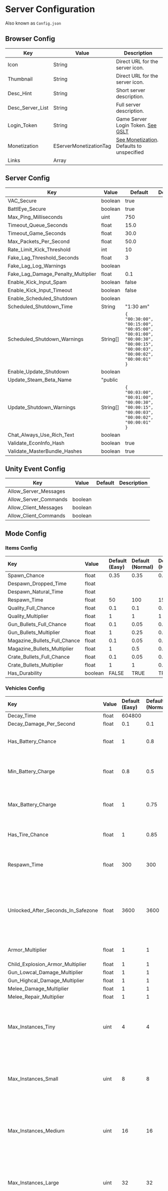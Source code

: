# Server Configuration

<!-- This work is licensed under the Creative Commons Attribution-ShareAlike 4.0 International License. To view a copy of this license, visit
http://creativecommons.org/licenses/by-sa/4.0/.  -->

Also known as `Config.json`

## Browser Config

| Key              | Value                  | Description                                                   |
| ---------------- | ---------------------- | ------------------------------------------------------------- |
| Icon             | String                 | Direct URL for the server icon.                               |
| Thumbnail        | String                 | Direct URL for the server icon.                               |
| Desc_Hint        | String                 | Short server description.                                     |
| Desc_Server_List | String                 | Full server description.                                      |
| Login_Token      | String                 | Game Server Login Token. [See GSLT](GameServerLoginTokens.md) |
| Monetization     | EServerMonetizationTag | [See Monetization](Monetization.md). Defaults to unspecified  |
| Links            | Array                  |                                                               |

## Server Config

| Key                                | Value    | Default                                                                                                          | Description |
| ---------------------------------- | -------- | ---------------------------------------------------------------------------------------------------------------- | ----------- |
| VAC_Secure                         | boolean  | true                                                                                                             |             |
| BattlEye_Secure                    | boolean  | true                                                                                                             |             |
| Max_Ping_Milliseconds              | uint     | 750                                                                                                              |             |
| Timeout_Queue_Seconds              | float    | 15.0                                                                                                             |             |
| Timeout_Game_Seconds               | float    | 30.0                                                                                                             |             |
| Max_Packets_Per_Second             | float    | 50.0                                                                                                             |             |
| Rate_Limit_Kick_Threshold          | int      | 10                                                                                                               |             |
| Fake_Lag_Threshold_Seconds         | float    | 3                                                                                                                |             |
| Fake_Lag_Log_Warnings              | boolean  |                                                                                                                  |             |
| Fake_Lag_Damage_Penalty_Multiplier | float    | 0.1                                                                                                              |             |
| Enable_Kick_Input_Spam             | boolean  | false                                                                                                            |             |
| Enable_Kick_Input_Timeout          | boolean  | false                                                                                                            |             |
| Enable_Scheduled_Shutdown          | boolean  |                                                                                                                  |             |
| Scheduled_Shutdown_Time            | String   | "1:30 am"                                                                                                        |             |
| Scheduled_Shutdown_Warnings        | String[] | `{ "00:30:00", "00:15:00", "00:05:00", "00:01:00", "00:00:30", "00:00:15", "00:00:03", "00:00:02", "00:00:01" }` |             |
| Enable_Update_Shutdown             | boolean  |                                                                                                                  |             |
| Update_Steam_Beta_Name             | "public  |                                                                                                                  |             |
| Update_Shutdown_Warnings           | String[] | `{ "00:03:00", "00:01:00", "00:00:30", "00:00:15", "00:00:03", "00:00:02", "00:00:01" }`                         |             |
| Chat_Always_Use_Rich_Text          | boolean  |                                                                                                                  |             |
| Validate_EconInfo_Hash             | boolean  | true                                                                                                             |             |
| Validate_MasterBundle_Hashes       | boolean  | true                                                                                                             |             |

## Unity Event Config

| Key                   | Value   | Default | Description |
| --------------------- | ------- | ------- | ----------- |
| Allow_Server_Messages |         |         |             |
| Allow_Server_Commands | boolean |         |             |
| Allow_Client_Messages | boolean |         |             |
| Allow_Client_Commands | boolean |         |             |

## Mode Config

### Items Config

| Key                          | Value   | Default (Easy) | Default (Normal) | Default (Hard) | Default (Default) | Description |
| :--------------------------- | :------ | :------------- | :--------------- | :------------- | :---------------- | :---------- |
| Spawn_Chance                 | float   | 0.35           | 0.35             | 0.15           | 1                 |             |
| Despawn_Dropped_Time         | float   |                |                  |                |                   |             |
| Despawn_Natural_Time         | float   |                |                  |                |                   |             |
| Respawn_Time                 | float   | 50             | 100              | 150            | 1000000           |             |
| Quality_Full_Chance          | float   | 0.1            | 0.1              | 0.01           | 1                 |             |
| Quality_Multiplier           | float   | 1              | 1                | 1              | 1                 |             |
| Gun_Bullets_Full_Chance      | float   | 0.1            | 0.05             | 0.025          | 1                 |             |
| Gun_Bullets_Multiplier       | float   | 1              | 0.25             | 0.1            | 1                 |             |
| Magazine_Bullets_Full_Chance | float   | 0.1            | 0.05             | 0.025          | 1                 |             |
| Magazine_Bullets_Multiplier  | float   | 1              | 0.5              | 0.25           | 1                 |             |
| Crate_Bullets_Full_Chance    | float   | 0.1            | 0.05             | 0.025          | 1                 |             |
| Crate_Bullets_Multiplier     | float   | 1              | 1                | 0.75           | 1                 |             |
| Has_Durability               | boolean | FALSE          | TRUE             | TRUE           | TRUE              |             |

### Vehicles Config

| Key                                | Value | Default (Easy) | Default (Normal) | Default (Hard) | Default (Default) | Description                                                                      |
| :--------------------------------- | :---- | :------------- | :--------------- | :------------- | :---------------- | :------------------------------------------------------------------------------- |
| Decay_Time                         | float | 604800         |                  |                | 604800            |                                                                                  |
| Decay_Damage_Per_Second            | float | 0.1            | 0.1              | 0.1            | 0.1               |                                                                                  |
| Has_Battery_Chance                 | float | 1              | 0.8              | 0.25           | 1                 | Chance the vehicle will spawn with a battery.                                    |
| Min_Battery_Charge                 | float | 0.8            | 0.5              | 0.1            | 1                 | Minumum battery charge the vehicle can spawn with.                               |
| Max_Battery_Charge                 | float | 1              | 0.75             | 0.3            | 1                 | Maximum battery charge the vehicle can spawn with.                               |
| Has_Tire_Chance                    | float | 1              | 0.85             | 0.7            | 1                 | Chance the vehicle will spawn with tires.                                        |
| Respawn_Time                       | float | 300            | 300              | 300            | 300               | Time taken before the game will respawn a vehicle.                               |
| Unlocked_After_Seconds_In_Safezone | float | 3600           | 3600             | 3600           | 3600              | Time in seconds after which a locked vehicle inside a safezone will be unlocked. |
| Armor_Multiplier                   | float | 1              | 1                | 1              | 1                 | Vehicle armor multiplier                                                         |
| Child_Explosion_Armor_Multiplier   | float | 1              | 1                | 1              | 1                 |                                                                                  |
| Gun_Lowcal_Damage_Multiplier       | float | 1              | 1                | 1              | 1                 |                                                                                  |
| Gun_Highcal_Damage_Multiplier      | float | 1              | 1                | 1              | 1                 |                                                                                  |
| Melee_Damage_Multiplier            | float | 1              | 1                | 1              | 1                 |                                                                                  |
| Melee_Repair_Multiplier            | float | 1              | 1                | 1              | 1                 |                                                                                  |
| Max_Instances_Tiny                 | uint  | 4              | 4                | 4              | 4                 | Amount of vehicles on a Tiny map above which vehicles will stop spawning         |
| Max_Instances_Small                | uint  | 8              | 8                | 8              | 8                 | Amount of vehicles on a Small map above which vehicles will stop spawning        |
| Max_Instances_Medium               | uint  | 16             | 16               | 16             | 16                | Amount of vehicles on a Medium map above which vehicles will stop spawning       |
| Max_Instances_Large                | uint  | 32             | 32               | 32             | 32                | Amount of vehicles on a Large map above which vehicles will stop spawning        |
| Max_Instances_Insane               | uint  | 64             | 64               | 64             | 64                | Amount of vehicles on a Insane map above which vehicles will stop spawning       |
|                                    |       |                |                  |                |                   |                                                                                  |
### Zombies Config

| Key                             | Value | Default (Easy) | Default (Normal) | Default (Hard) | Default (Default) | Description |
| :------------------------------ | :---- | :------------- | :--------------- | :------------- | :---------------- | :---------- |
| Spawn_Chance                    | float | 0.2            | 0.25             | 0.3            | 1                 |             |
| Loot_Chance                     | float | 0.55           | 0.5              | 0.3            | 0                 |             |
| Crawler_Chance                  | float | 0              | 0.15             | 0.125          | 0                 |             |
| Sprinter_Chance                 | float | 0              | 0.15             | 0.175          | 0                 |             |
| Flanker_Chance                  | float | 0              | 0.025            | 0.05           | 0                 |             |
| Burner_Chance                   | float | 0              | 0.025            | 0.05           | 0                 |             |
| Acid_Chance                     | float | 0              | 0.025            | 0.05           | 0                 |             |
| Boss_Electric_Chance            | float | 0              | 0                | 0              | 0                 |             |
| Boss_Wind_Chance                | float | 0              | 0                | 0              | 0                 |             |
| Boss_Fire_Chance                | float | 0              | 0                | 0              | 0                 |             |
| Spirit_Chance                   | float | 0              | 0                | 0              | 0                 |             |
| DL_Red_Volatile_Chance          | float | 0              | 0                | 0              | 0                 |             |
| DL_Blue_Volatile_Chance         | float | 0              | 0                | 0              | 0                 |             |
| Boss_Elver_Stomper_Chance       | float | 0              | 0                | 0              | 0                 |             |
| Boss_Kuwait_Chance              | float | 0              | 0                | 0              | 0                 |             |
| Respawn_Day_Time                | float | 360            | 360              | 360            | 360               |             |
| Respawn_Night_Time              | float | 30             | 30               | 30             | 30                |             |
| Respawn_Beacon_Time             | float | 0              | 0                | 0              | 0                 |             |
| Quest_Boss_Respawn_Interval     | float | 600            | 600              | 600            | 600               |             |
| Damage_Multiplier               | float | 0.75           | 1                | 1.5            | 1                 |             |
| Armor_Multiplier                | float | 1.25           | 1                | 0.75           | 1                 |             |
| Backstab_Multiplier             | float | 1.25           | 1.25             | 1.25           | 1.25              |             |
| NonHeadshot_Armor_Multiplier    | float | 1              | 1                | 1              | 1                 |             |
| Beacon_Experience_Multiplier    | float | 1              | 1                | 1              | 1                 |             |
| Full_Moon_Experience_Multiplier | float | 2              | 2                | 2              | 2                 |             |
| Min_Drops                       | uint  | 1              | 1                | 1              | 1                 |             |
| Max_Drops                       | uint  | 1              | 1                | 1              | 1                 |             |
| Min_Mega_Drops                  | uint  | 5              | 5                | 5              | 5                 |             |
| Max_Mega_Drops                  | uint  | 5              | 5                | 5              | 5                 |             |
| Min_Boss_Drops                  | uint  | 8              | 8                | 8              | 8                 |             |
| Max_Boss_Drops                  | uint  | 10             | 10               | 10             | 10                |             |
| Slow_Movement                   | bool  | TRUE           | FALSE            | FALSE          | FALSE             |             |
| Can_Stun                        | bool  | TRUE           | TRUE             | FALSE          | TRUE              |             |
| Only_Critical_Stuns             | bool  | FALSE          | FALSE            | TRUE           | FALSE             |             |
| Weapons_Use_Player_Damage       | bool  | FALSE          | FALSE            | TRUE           | FALSE             |             |
| Can_Target_Barricades           | bool  | TRUE           | TRUE             | TRUE           | TRUE              |             |
| Can_Target_Structures           | bool  | TRUE           | TRUE             | TRUE           | TRUE              |             |
| Can_Target_Vehicles             | bool  | TRUE           | TRUE             | TRUE           | TRUE              |             |
| Beacon_Max_Rewards              | uint  | 0              | 0                | 0              | 0                 |             |
| Beacon_Max_Participants         | uint  | 0              | 0                | 0              | 0                 |             |
| Beacon_Rewards_Multiplier       | bool  | 1              | 1                | 1              | 1                 |             |

### Animals

| Key                       | Value | Default (Easy) | Default (Normal) | Default (Hard) | Default (Default) | Description |
| :------------------------ | :---- | :------------- | :--------------- | :------------- | :---------------- | :---------- |
| Respawn_Time              | float | 180            |                  |                |                   |             |
| Damage_Multiplier         | float | 0.75           | 1                | 1.5            | 1                 |             |
| Armor_Multiplier          | float | 1.25           | 1                | 0.75           | 1                 |             |
| Max_Instances_Tiny        | uint  | 4              | 4                | 4              | 4                 |             |
| Max_Instances_Small       | uint  | 8              | 8                | 8              | 8                 |             |
| Max_Instances_Medium      | uint  | 16             | 16               | 16             | 16                |             |
| Max_Instances_Large       | uint  | 32             | 32               | 32             | 32                |             |
| Max_Instances_Insane      | uint  | 64             | 64               | 64             | 64                |             |
| Weapons_Use_Player_Damage | bool  | FALSE          | FALSE            | TRUE           | FALSE             |             |

### Barricades

| Key                             | Value   | Default (Easy) | Default (Normal) | Default (Hard) | Default (Default) | Description |
| :------------------------------ | :------ | :------------- | :--------------- | :------------- | :---------------- | :---------- |
| Decay_Time                      | uint    | 604800         | 604800           | 604800         | 604800            |             |
| Armor_Lowtier_Multiplier        | float   | 1              | 1                | 1              | 1                 |             |
| Armor_Hightier_Multiplier       | float   | 0.5            | 0.5              | 0.5            | 0.5               |             |
| Gun_Lowcal_Damage_Multiplier    | float   | 1              | 1                | 1              | 1                 |             |
| Gun_Highcal_Damage_Multiplier   | float   | 1              | 1                | 1              | 1                 |             |
| Melee_Damage_Multiplier         | float   | 1              | 1                | 1              | 1                 |             |
| Melee_Repair_Multiplier         | float   | 1              | 1                | 1              | 1                 |             |
| Allow_Item_Placement_On_Vehicle | boolean | TRUE           | TRUE             | TRUE           | TRUE              |             |
| Allow_Trap_Placement_On_Vehicle | boolean | TRUE           | TRUE             | TRUE           | TRUE              |             |
| Max_Item_Distance_From_Hull     | float   | 64             | 64               | 64             | 64                |             |
| Max_Trap_Distance_From_Hull     | float   | 16             | 16               | 16             | 16                |             |

### Structures

| Key                           | Value | Default (Easy) | Default (Normal) | Default (Hard) | Default (Default) | Description |
| :---------------------------- | :---- | :------------- | :--------------- | :------------- | :---------------- | :---------- |
| Decay_Time                    | uint  | 604800         | 604800           | 604800         | 604800            |             |
| Armor_Lowtier_Multiplier      | float | 1              | 1                | 1              | 1                 |             |
| Armor_Hightier_Multiplier     | float | 0.5            | 0.5              | 0.5            | 0.5               |             |
| Gun_Lowcal_Damage_Multiplier  | float | 1              | 1                | 1              | 1                 |             |
| Gun_Highcal_Damage_Multiplier | float | 1              | 1                | 1              | 1                 |             |
| Melee_Damage_Multiplier       | float | 1              | 1                | 1              | 1                 |             |
| Melee_Repair_Multiplier       | float | 1              | 1                | 1              | 1                 |             |

### Players

| Key                       | Value   | Default (Easy) | Default (Normal) | Default (Hard) | Default (Default) | Description                                                        |
| :------------------------ | :------ | :------------- | :--------------- | :------------- | :---------------- | :----------------------------------------------------------------- |
| Health_Default            | uint    | 100            | 100              | 100            | 100               |                                                                    |
| Health_Regen_Min_Food     | uint    | 90             | 90               | 90             | 90                |                                                                    |
| Health_Regen_Min_Water    | uint    | 90             | 90               | 90             | 90                |                                                                    |
| Health_Regen_Ticks        | uint    | 60             | 60               | 60             | 60                |                                                                    |
| Food_Default              | uint    | 100            | 100              | 85             | 100               |                                                                    |
| Food_Use_Ticks            | uint    | 350            | 300              | 250            | 300               |                                                                    |
| Food_Damage_Ticks         | uint    | 15             | 15               | 15             | 15                |                                                                    |
| Water_Default             | uint    | 100            | 100              | 85             |                   |                                                                    |
| Water_Use_Ticks           | uint    | 320            | 270              | 220            | 270               |                                                                    |
| Water_Damage_Ticks        | uint    | 20             | 20               | 20             | 20                |                                                                    |
| Virus_Default             | uint    | 100            | 100              | 100            | 100               |                                                                    |
| Virus_Infect              | uint    | 50             | 50               | 50             | 50                |                                                                    |
| Virus_Use_Ticks           | uint    | 125            | 125              | 125            | 125               |                                                                    |
| Virus_Damage_Ticks        | uint    | 25             | 25               | 25             | 25                |                                                                    |
| Leg_Regen_Ticks           | uint    | 750            | 750              | 750            | 750               |                                                                    |
| Bleed_Damage_Ticks        | uint    | 10             | 10               | 10             | 10                |                                                                    |
| Bleed_Regen_Ticks         | uint    | 750            | 750              | 750            | 750               |                                                                    |
| Armor_Multiplier          | float   | 1              | 1                | 1              | 1                 |                                                                    |
| Experience_Multiplier     | float   | 1.5            | 1                | 1.5            | 10                |                                                                    |
| Detect_Radius_Multiplier  | float   | 0.5            | 1                | 1.25           | 1                 |                                                                    |
| Ray_Aggressor_Distance    | float   | 8              | 8                | 8              | 8                 |                                                                    |
| Lose_Skills_PvP           | float   | 0.75           | 0.75             | 0.75           | 0.75              | Percentage of skills kept after death                              |
| Lose_Skills_PvE           | float   | 0.75           | 0.75             | 0.75           | 0.75              | Percentage of skills kept after death                              |
| Lose_Items_PvP            | float   | 1              | 1                | 1              | 1                 | Percentage of items kept after death                               |
| Lose_Items_PvE            | float   | 1              | 1                | 1              | 1                 | Percentage of items kept after death                               |
| Lose_Clothes_PvP          | boolean | TRUE           | TRUE             | TRUE           | TRUE              | If Clothes will drop when killed by a player.                      |
| Lose_Clothes_PvE          | boolean | TRUE           | TRUE             | TRUE           | TRUE              | If Clothes will drop when killed.                                  |
| Lose_Weapons_PvP          | boolean | TRUE           | TRUE             | TRUE           | TRUE              | If Weapons will drop when killed by a player.                      |
| Lose_Weapons_PvE          | boolean | TRUE           | TRUE             | TRUE           | TRUE              | If Weapons will drop when killed.                                  |
| Can_Hurt_Legs             | boolean | TRUE           | TRUE             | TRUE           | TRUE              |                                                                    |
| Can_Break_Legs            | boolean | FALSE          | TRUE             | TRUE           | TRUE              | If a players legs can break                                        |
| Can_Fix_Legs              | boolean | TRUE           | TRUE             | FALSE          | TRUE              | If broken legs heal without a splint.                              |
| Can_Start_Bleeding        | boolean | FALSE          | TRUE             | TRUE           | TRUE              | If a player can start bleeding                                     |
| Can_Stop_Bleeding         | boolean | TRUE           | TRUE             | FALSE          | TRUE              | If bleeding will stop without a bandage                            |
| Spawn_With_Max_Skills     | boolean | FALSE          | FALSE            | FALSE          | FALSE             | Players spawn with all skills maxed (does not apply retroactively) |
| Spawn_With_Stamina_Skills | boolean | FALSE          | FALSE            | FALSE          | FALSE             | Players spawn with all stamina related skills maxed                |
| Allow_Instakill_Headshots | boolean | FALSE          | FALSE            | TRUE           | FALSE             |                                                                    |
| Allow_Per_Character_Saves | boolean | TRUE           | TRUE             | TRUE           | TRUE              | Server allows each indvidual saves per player character            |

### Objects

| Key                           | Value   | Default (Easy) | Default (Normal) | Default (Hard) | Default (Default) | Description |
| :---------------------------- | :------ | :------------- | :--------------- | :------------- | :---------------- | :---------- |
| Binary_State_Reset_Multiplier | float   |                |                  |                | 1                 |             |
| Fuel_Reset_Multiplier         | float   |                |                  |                | 1                 |             |
| Water_Reset_Multiplier        | float   |                |                  |                | 1                 |             |
| Resource_Reset_Multiplier     | float   |                |                  |                | 1                 |             |
| Resource_Drops_Multiplier     | float   |                |                  |                | 1                 |             |
| Rubble_Reset_Multiplier       | float   |                |                  |                | 1                 |             |
| Allow_Holiday_Drops           | boolean |                |                  |                | TRUE              |             |
| Items_Obstruct_Tree_Respawns  | boolean |                |                  |                | TRUE              |             |

### Events

| Key                                     | Value   | Default (Easy) | Default (Normal) | Default (Hard) | Default (Default) | Description                      |
| :-------------------------------------- | :------ | :------------- | :--------------- | :------------- | :---------------- | :------------------------------- |
| Rain_Frequency_Min                      | float   |                |                  |                | 2.3               |                                  |
| Rain_Frequency_Max                      | float   |                |                  |                | 5.6               |                                  |
| Rain_Duration_Min                       | float   |                |                  |                | 0.05              | Set Min and Max to 0 to disable. |
| Rain_Duration_Max                       | float   |                |                  |                | 0.15              | Set Min and Max to 0 to disable. |
| Snow_Frequency_Min                      | float   |                |                  |                | 1.3               |                                  |
| Snow_Frequency_Max                      | float   |                |                  |                | 4.5               |                                  |
| Snow_Duration_Min                       | float   |                |                  |                | 0.2               | Set Min and Max to 0 to disable. |
| Snow_Duration_Max                       | float   |                |                  |                | 0.5               | Set Min and Max to 0 to disable. |
| Weather_Frequency_Multiplier            | float   |                |                  |                | 1                 |                                  |
| Weather_Duration_Multiplier             | float   |                |                  |                | 1                 |                                  |
| Airdrop_Frequency_Min                   | float   |                |                  |                | 0.8               |                                  |
| Airdrop_Frequency_Max                   | float   |                |                  |                | 6.5               |                                  |
| Airdrop_Speed                           | float   |                |                  |                | 128               |                                  |
| Airdrop_Force                           | float   |                |                  |                | 9.5               |                                  |
| Arena_Min_Players                       | uint    |                |                  |                | 2                 |                                  |
| Arena_Compactor_Damage                  | uint    |                |                  |                | 9                 |                                  |
| Arena_Compactor_Extra_Damage_Per_Second | float   |                |                  |                | 1                 |                                  |
| Arena_Clear_Timer                       | uint    |                |                  |                | 5                 |                                  |
| Arena_Finale_Timer                      | uint    |                |                  |                | 10                |                                  |
| Arena_Restart_Timer                     | uint    |                |                  |                | 15                |                                  |
| Arena_Compactor_Delay_Timer             | uint    |                |                  |                | 1                 |                                  |
| Arena_Compactor_Pause_Timer             | uint    |                |                  |                | 5                 |                                  |
| Use_Airdrops                            | boolean |                |                  |                | TRUE              |                                  |
| Arena_Use_Compactor_Pause               | boolean |                |                  |                | TRUE              |                                  |
| Arena_Compactor_Speed_Tiny              | float   |                |                  |                | 0.5               |                                  |
| Arena_Compactor_Speed_Small             | float   |                |                  |                | 1.5               |                                  |
| Arena_Compactor_Speed_Medium            | float   |                |                  |                | 3                 |                                  |
| Arena_Compactor_Speed_Large             | float   |                |                  |                | 4.5               |                                  |
| Arena_Compactor_Speed_Insane            | float   |                |                  |                | 6                 |                                  |
| Arena_Compactor_Shrink_Factor           | float   |                |                  |                | 0.5               |                                  |

### Gameplay

| Key                                 | Value | Default (Easy) | Default (Normal) | Default (Hard) | Default (Default) | Description                      |
| :---------------------------------- | :---- | :------------- | :--------------- | :------------- | :---------------- | :------------------------------- |
| Repair_Level_Max                    | uint  |                |                  |                | 3                 |                                  |
| Hitmarkers                          | bool  | TRUE           | TRUE             | FALSE          | TRUE              |                                  |
| Crosshair                           | bool  | TRUE           | TRUE             | FALSE          | TRUE              |                                  |
| Ballistics                          | bool  | FALSE          | TRUE             | TRUE           | TRUE              |                                  |
| Chart                               | bool  | TRUE           |                  |                | FALSE             |                                  |
| Satellite                           | bool  |                |                  |                | FALSE             |                                  |
| Compass                             | bool  |                |                  |                | FALSE             |                                  |
| Group_Map                           | bool  |                |                  | FALSE          | TRUE              |                                  |
| Group_HUD                           | bool  |                |                  |                | TRUE              |                                  |
| Group_Player_List                   | bool  |                |                  |                | TRUE              |                                  |
| Allow_Static_Groups                 | bool  |                |                  |                | TRUE              |                                  |
| Allow_Dynamic_Groups                | bool  |                |                  |                | TRUE              |                                  |
| Allow_Shoulder_Camera               | bool  |                |                  |                | TRUE              |                                  |
| Can_Suicide                         | bool  |                |                  |                | TRUE              |                                  |
| Friendly_Fire                       | bool  |                |                  |                | FALSE             |                                  |
| Bypass_Buildable_Mobility           | bool  |                |                  |                | FALSE             | Defaults to True on singleplayer |
| Allow_Holidays                      | bool  | TRUE           |                  |                |                   |                                  |
| MAX_TIMER_EXIT                      |       |                |                  |                |                   |                                  |
| Timer_Exit                          | uint  |                |                  |                | 10                |                                  |
| Timer_Respawn                       | uint  |                |                  |                | 10                |                                  |
| Timer_Home                          | uint  |                |                  |                | 30                |                                  |
| Timer_Leave_Group                   | uint  |                |                  |                | 30                |                                  |
| Max_Group_Members                   | uint  |                |                  |                | 0                 |                                  |
| Explosion_Launch_Speed_Multiplier   | float | 1              |                  |                |                   |                                  |
| AirStrafing_Acceleration_Multiplier | float | 1              |                  |                |                   |                                  |
| AirStrafing_Deceleration_Multiplier | float | 1              |                  |                |                   |                                  |